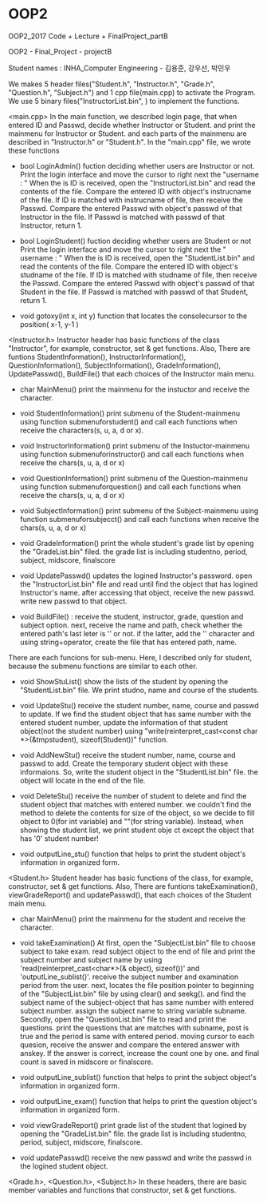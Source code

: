 # OOP2
OOP2_2017 Code + Lecture + FinalProject_partB

OOP2 - Final_Project - projectB

Student names : INHA_Computer Engineering - 김용준, 강우선, 박민우

We makes 5 header files("Student.h", "Instructor.h", "Grade.h", "Question.h", "Subject.h") and 1 cpp file(main.cpp) to activate the Program. We use 5 binary files("InstructorList.bin", ) to implement the functions.

<main.cpp>
In the main function, we described login page, that when entered ID and Passwd, decide whether Instructor or Student. and print the mainmenu for Instructor or Student. and each parts of the mainmenu are described in "Instructor.h" or "Student.h". In the "main.cpp" file, we wrote these functions 

- bool LoginAdmin() 
fuction deciding whether users are Instructor or not.
Print the login interface and move the cursor to right next the "username : " 
When the is ID is received, open the "InstructorList.bin" and read the contents of the file. 
Compare the entered ID with object's instrucname of the file. 
If ID is matched with instrucname of file, then receive the Passwd.
Compare the entered Passwd with object's passwd of that Instructor in the file. 
If Passwd is matched with passwd of that Instructor, return 1.

- bool LoginStudent() 
fuction deciding whether users are Student or not
Print the login interface and move the cursor to right next the " username : " 
When the is ID is received, open the "StudentList.bin" and read the contents of the file. 
Compare the entered ID with object's studname of the file. 
If ID is matched with studname of file, then receive the Passwd.
Compare the entered Passwd with object's passwd of that Student in the file. 
If Passwd is matched with passwd of that Student, return 1.

- void gotoxy(int x, int y) 
function that locates the consolecursor to the position( x-1, y-1 )
  
<Instructor.h>
Instructor header has basic functions of the class "Instructor", for example, constructor, set & get functions. Also, There are funtions StudentInformation(), InstructorInformation(), QuestionInformation(), SubjectInformation(), GradeInformation(), UpdatePasswd(), BuildFile() that each choices of the Instructor main menu. 

- char MainMenu()
print the mainmenu for the instuctor and receive the character.

- void StudentInformation() 
print submenu of the Student-mainmenu using function submenuforstudent() and call each functions when receive the characters(s, u, a, d or x). 

- void InstructorInformation() 
print submenu of the Instuctor-mainmenu using function submenuforinstructor() and call each functions
when receive the chars(s, u, a, d or x) 

- void QuestionInformation()
print submenu of the Question-mainmenu using function submenuforquestion() and call each functions
when receive the chars(s, u, a, d or x) 

- void SubjectInformation()
print submenu of the Subject-mainmenu using function submenuforsubjecct() and call each functions when   receive the chars(s, u, a, d or x) 
 
- void GradeInformation()
print the whole student's grade list by opening the "GradeList.bin" filed. the grade list is including studentno, period, subject, midscore, finalscore

- void UpdatePasswd()
updates the logined Instructor's password. 
open the "InstructorList.bin" file and read until find the object that has logined Instructor's name. after accessing that object, receive the new passwd. write new passwd to that object. 

- void BuildFile() : 
  receive the student, instructor, grade, question and subject option. next, receive the name and path, check whether the entered path's last leter is '\' or not. if the latter, add the '\' character and using string+operator, create the file that has entered path, name.

There are each funcions for sub-menu. Here, I described only for student, because the submenu functions are similar to each other.

- void ShowStuList() 
show the lists of the student by opening the "StudentList.bin" file. We print studno, name and course of the students.

- void UpdateStu() 
receive the student number, name, course and passwd to update. If we find the student object that has     same number with the entered student number, update the information of that student object(not the   student number) using "write(reinterpret_cast<const char *>(&tmpstudent), sizeof(Student))" function.
   
- void AddNewStu() 
receive the student number, name, course and passwd to add. Create the temporary student object with   these informaions. So, write the student object in the "StudentList.bin" file. the object will locate in the end   of the file.

- void DeleteStu() 
receive the number of student to delete and find the student object that matches with entered number.
we couldn't find the method to delete the contents for size of the object, so we decide to fill object to 
0(for int variable) and ""(for string variable). Instead, when showing the student list, we print student obje
ct except the object that has '0' student number!

- void outputLine_stu()
function that helps to print the student object's information in organized form.

<Student.h>
Student header has basic functions of the class, for example, constructor, set & get functions. Also, 
There are funtions takeExamination(), viewGradeReport() and updatePasswd(), that each choices of the Student main menu. 

- char MainMenu()
print the mainmenu for the student and receive the character.

- void takeExamination()
At first, open the "SubjectList.bin" file to choose subject to take exam. read subject object to the end of file and print the subject number and subject name by using 'read(reinterpret_cast<char*>(& object), sizeof())' and 'outputLine_sublist()'. receive the subject number and examination period from the user. next, locates the file position pointer to beginning of the "SubjectList.bin" file by using clear() and seekg(). and find the subject name of the subject-object that has same number with entered subject number. assign the subject name to string variable subname. 
Secondly, open the "QuestionList.bin" file to read and print the questions. print the questions that are matches with subname, post is true and the period is same with entered period. moving cursor to each quesion, receive the answer and compare the entered answer with anskey. If the answer is correct, increase the count one by one. and final count is saved in midscore or finalscore.  

- void outputLine_sublist()
function that helps to print the subject object's information in organized form.

- void outputLine_exam()
 function that helps to print the question object's information in organized form.

- void viewGradeReport()
print grade list of the student that logined by opening the "GradeList.bin" file. the grade list is including studentno, period, subject, midscore, finalscore.

- void updatePasswd()
receive the new passwd and write the passwd in the logined student object. 

<Grade.h>, <Question.h>, <Subject.h>
In these headers, there are basic member variables and functions that constructor, set & get functions.
  
